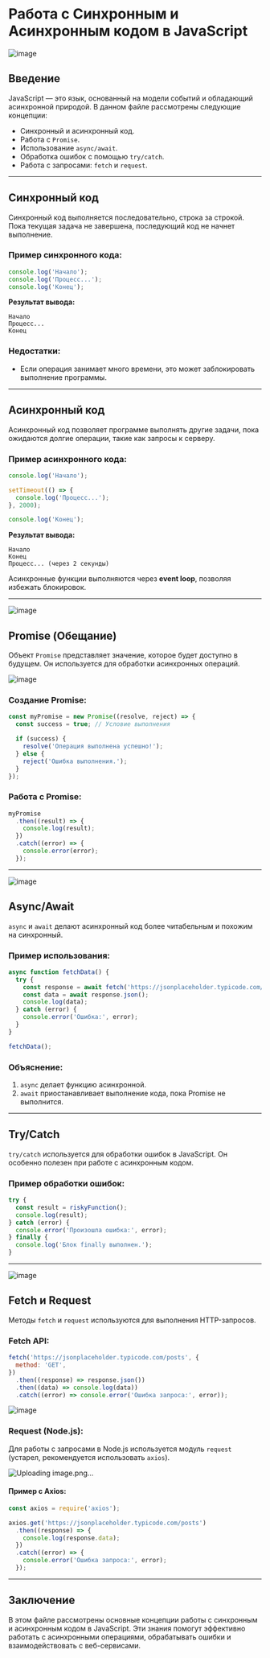 # Работа с Синхронным и Асинхронным кодом в JavaScript

![image](https://github.com/user-attachments/assets/3c2643ad-8f4a-4e76-903b-def22f25cbe8)

## Введение
JavaScript — это язык, основанный на модели событий и обладающий асинхронной природой. В данном файле рассмотрены следующие концепции:
- Синхронный и асинхронный код.
- Работа с `Promise`.
- Использование `async/await`.
- Обработка ошибок с помощью `try/catch`.
- Работа с запросами: `fetch` и `request`.

---

## Синхронный код
Синхронный код выполняется последовательно, строка за строкой. Пока текущая задача не завершена, последующий код не начнет выполнение.

### Пример синхронного кода:
```javascript
console.log('Начало');
console.log('Процесс...');
console.log('Конец');
```
**Результат вывода:**
```
Начало
Процесс...
Конец
```

### Недостатки:
- Если операция занимает много времени, это может заблокировать выполнение программы.

---

## Асинхронный код
Асинхронный код позволяет программе выполнять другие задачи, пока ожидаются долгие операции, такие как запросы к серверу.

### Пример асинхронного кода:
```javascript
console.log('Начало');

setTimeout(() => {
  console.log('Процесс...');
}, 2000);

console.log('Конец');
```
**Результат вывода:**
```
Начало
Конец
Процесс... (через 2 секунды)
```

Асинхронные функции выполняются через **event loop**, позволяя избежать блокировок.

---


![image](https://github.com/user-attachments/assets/0c5834b2-fce1-4742-98da-07f0d214eafb)


## Promise (Обещание)
Объект `Promise` представляет значение, которое будет доступно в будущем. Он используется для обработки асинхронных операций.

![image](https://github.com/user-attachments/assets/e2938fbd-e1d8-4345-b95c-6861b39beb2b)

### Создание Promise:
```javascript
const myPromise = new Promise((resolve, reject) => {
  const success = true; // Условие выполнения

  if (success) {
    resolve('Операция выполнена успешно!');
  } else {
    reject('Ошибка выполнения.');
  }
});
```

### Работа с Promise:
```javascript
myPromise
  .then((result) => {
    console.log(result);
  })
  .catch((error) => {
    console.error(error);
  });
```

---

![image](https://github.com/user-attachments/assets/5e417ab5-9a5d-44f9-900f-b05e4dcbf44f)

## Async/Await
`async` и `await` делают асинхронный код более читабельным и похожим на синхронный.

### Пример использования:
```javascript
async function fetchData() {
  try {
    const response = await fetch('https://jsonplaceholder.typicode.com/posts/1');
    const data = await response.json();
    console.log(data);
  } catch (error) {
    console.error('Ошибка:', error);
  }
}

fetchData();
```

### Объяснение:
1. `async` делает функцию асинхронной.
2. `await` приостанавливает выполнение кода, пока Promise не выполнится.

---

## Try/Catch
`try/catch` используется для обработки ошибок в JavaScript. Он особенно полезен при работе с асинхронным кодом.

### Пример обработки ошибок:
```javascript
try {
  const result = riskyFunction();
  console.log(result);
} catch (error) {
  console.error('Произошла ошибка:', error);
} finally {
  console.log('Блок finally выполнен.');
}
```

---

![image](https://github.com/user-attachments/assets/b5ea84e0-930a-4fe3-abbc-08b9a6dc1e1c)

## Fetch и Request
Методы `fetch` и `request` используются для выполнения HTTP-запросов.

### Fetch API:
```javascript
fetch('https://jsonplaceholder.typicode.com/posts', {
  method: 'GET',
})
  .then((response) => response.json())
  .then((data) => console.log(data))
  .catch((error) => console.error('Ошибка запроса:', error));
```

![image](https://github.com/user-attachments/assets/ed9c3946-3f06-4f9a-8823-bd2c5f2f3426)

### Request (Node.js):
Для работы с запросами в Node.js используется модуль `request` (устарел, рекомендуется использовать `axios`).


![Uploading image.png…]()

#### Пример с Axios:
```javascript
const axios = require('axios');

axios.get('https://jsonplaceholder.typicode.com/posts')
  .then((response) => {
    console.log(response.data);
  })
  .catch((error) => {
    console.error('Ошибка запроса:', error);
  });
```

---

## Заключение
В этом файле рассмотрены основные концепции работы с синхронным и асинхронным кодом в JavaScript. Эти знания помогут эффективно работать с асинхронными операциями, обрабатывать ошибки и взаимодействовать с веб-сервисами.

